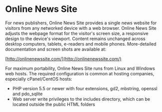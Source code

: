 # Online News Site

For news publishers, Online News Site provides a single news website for visitors from any networked device with a web browser. Online News Site adjusts the webpage format for the visitor's screen size, a responsive design to the device's viewport. Content remains unchanged across desktop computers, tablets, e-readers and mobile phones. More-detailed documentation and screen shots are available at:

   [http://onlinenewssite.com/](http://onlinenewssite.com/)

For maximum portability, Online News Site runs from Linux and Windows web hosts. The required configuration is common at hosting companies, especially cPanel/CentOS hosts:

* PHP version 5.5 or newer with four extensions, gd2, mbstring, openssl and pdo_sqlite
* Web server write privileges to the includes directory, which can be located outside the public HTML folders